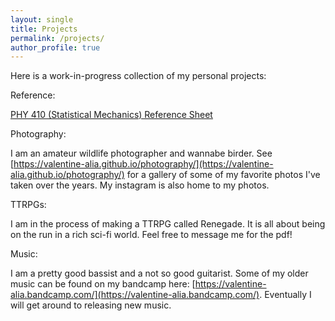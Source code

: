 ```yaml
---
layout: single
title: Projects
permalink: /projects/
author_profile: true
---
```


Here is a work-in-progress collection of my personal projects:


Reference:

[PHY 410 (Statistical Mechanics) Reference Sheet](https://github.com/valentine-alia/valentine-alia.github.io/raw/master/assets/docs/Stat_Mech_Refrence_Sheet.pdf)

Photography:

I am an amateur wildlife photographer and wannabe birder. See [https://valentine-alia.github.io/photography/](https://valentine-alia.github.io/photography/) for a gallery of some of my favorite photos I've taken over the years. My instagram is also home to my photos.

TTRPGs:

I am in the process of making a TTRPG called Renegade. It is all about being on the run in a rich sci-fi world. Feel free to message me for the pdf!

Music:

I am a pretty good bassist and a not so good guitarist. Some of my older music can be found on my bandcamp here: [https://valentine-alia.bandcamp.com/](https://valentine-alia.bandcamp.com/). Eventually I will get around to releasing new music.